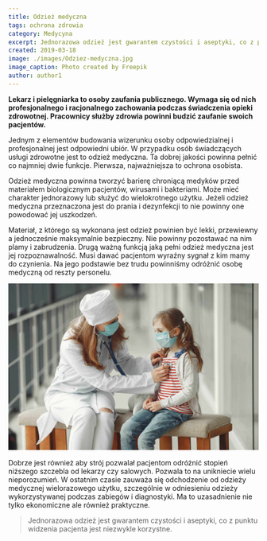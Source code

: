 ```yaml
---
title: Odzież medyczna
tags: ochrona zdrowia
category: Medycyna
excerpt: Jednorazowa odzież jest gwarantem czystości i aseptyki, co z punktu widzenia pacjenta jest niezwykle korzystne.
created: 2019-03-18
image: ./images/Odziez-medyczna.jpg
image_caption: Photo created by Freepik
author: author1
---
```


**Lekarz i pielęgniarka to osoby zaufania publicznego. Wymaga się od nich profesjonalnego i racjonalnego zachowania podczas świadczenia opieki zdrowotnej. Pracownicy służby zdrowia powinni budzić zaufanie swoich pacjentów.**


Jednym z elementów budowania wizerunku osoby odpowiedzialnej i profesjonalnej jest odpowiedni ubiór. W przypadku osób świadczących usługi zdrowotne jest to odzież medyczna. Ta dobrej jakości powinna pełnić co najmniej dwie funkcje. Pierwsza, najważniejsza to ochrona osobista. 

Odzież medyczna powinna tworzyć barierę chroniącą medyków przed materiałem biologicznym pacjentów, wirusami i bakteriami. Może mieć charakter jednorazowy lub służyć do wielokrotnego użytku. Jeżeli odzież medyczna przeznaczona jest do prania i dezynfekcji to nie powinny one powodować jej uszkodzeń. 

Materiał, z którego są wykonana jest odzież powinien być lekki, przewiewny a jednocześnie maksymalnie bezpieczny. Nie powinny pozostawać na nim plamy i zabrudzenia. Drugą ważną funkcją jaką pełni odzież medyczna jest jej rozpoznawalność. Musi dawać pacjentom wyraźny sygnał z kim mamy do czynienia. Na jego podstawie bez trudu powinniśmy odróżnić osobę medyczną od reszty personelu. 

![Odzież medyczna służby zdrowia](.\images\odziez-medyczna-lekarzy-pielegniarek.jpg "Odzież medyczna służby zdrowia")

Dobrze jest również aby strój pozwalał pacjentom odróżnić stopień niższego szczebla od lekarzy czy salowych. Pozwala to na unikniecie wielu nieporozumień. W ostatnim czasie zauważa się odchodzenie od odzieży medycznej wielorazowego użytku, szczególnie w odniesieniu odzieży wykorzystywanej podczas zabiegów i diagnostyki. Ma to uzasadnienie nie tylko ekonomiczne ale również praktyczne. 

> Jednorazowa odzież jest gwarantem czystości i aseptyki, co z punktu widzenia pacjenta jest niezwykle korzystne.